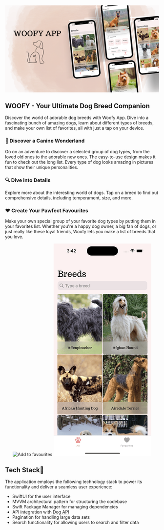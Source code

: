 ![Mockup Woofy App](/ImagesAndGifs/MockupWoofyApp.png)

## WOOFY - Your Ultimate Dog Breed Companion

Discover the world of adorable dog breeds with Woofy App. Dive into a fascinating bunch of amazing dogs, learn about different types of breeds, and make your own list of favorites, all with just a tap on your device.

### 🐶 Discover a Canine Wonderland

Go on an adventure to discover a selected group of dog types, from the loved old ones to the adorable new ones. The easy-to-use design makes it fun to check out the long list. Every type of dog looks amazing in pictures that show their unique personalities.

### 🔍 Dive into Details

Explore more about the interesting world of dogs. Tap on a breed to find out comprehensive details, including temperament, size, and more. 

### ❤️ Create Your Pawfect Favourites

Make your own special group of your favorite dog types by putting them in your favorites list. Whether you're a happy dog owner, a big fan of dogs, or just really like these loyal friends, Woofy lets you make a list of breeds that you love.


<div align="center">
    <img src="/ImagesAndGifs/AddToFavourites.gif" alt="Add to favourites">
    <img src="/ImagesAndGifs/Searching.gif" alt="Searching">
</div>

## Tech Stack📱

The application employs the following technology stack to power its functionality and deliver a seamless user experience:
* SwiftUI for the user interface
* MVVM architectural pattern for structuring the codebase
* Swift Package Manager for managing dependencies
* API integration with [Dog API](https://www.thedogapi.com/)
* Pagination for handling large data sets
* Search functionality for allowing users to search and filter data

